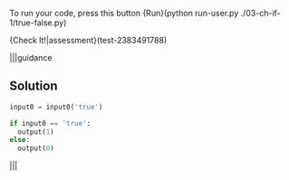 To run your code, press this button {Run}(python run-user.py ./03-ch-if-1/true-false.py)

{Check It!|assessment}(test-2383491788)

|||guidance
## Solution
```python
input0 = input0('true')

if input0 == 'true':
  output(1)
else:
  output(0)
```
|||
